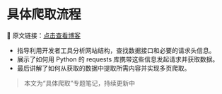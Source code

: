 # 具体爬取流程

🔗 原文链接：[点击查看博客](https://blog.csdn.net/2401_87328929/article/details/148046380)

- 指导利用开发者工具分析网站结构，查找数据接口和必要的请求头信息。
- 展示了如何用 Python 的 requests 库携带这些信息发起请求并获取数据。
- 最后讲解了如何从获取的数据中提取所需内容并实现多页爬取。

> 本文为“具体爬取”专题笔记，持续更新中